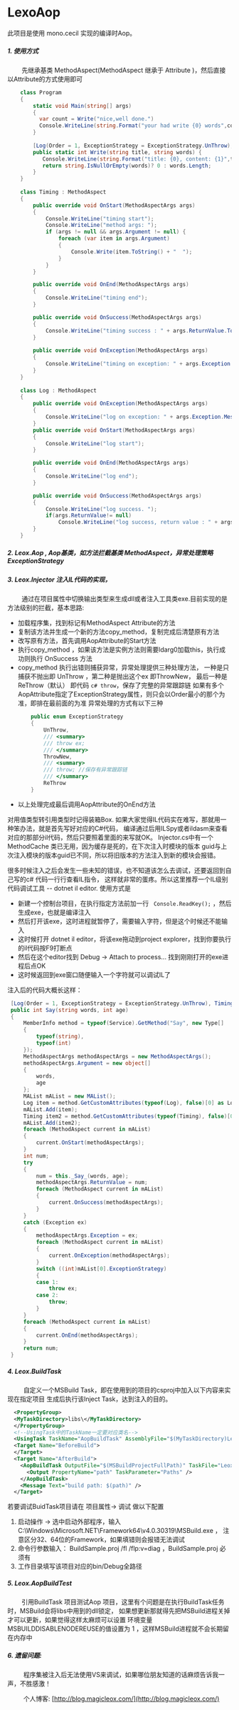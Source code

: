 # LexoAop

此项目是使用 mono.cecil 实现的编译时Aop。
##### 1. 使用方式
  &emsp; &emsp;先继承基类 MethodAspect(MethodAspect 继承于 Attribute )，然后直接以Attribute的方式使用即可
``` c#
    class Program
    {
        static void Main(string[] args)
        {
          var count = Write("nice,well done.")
		  Console.WriteLine(string.Format("your had write {0} words",count.ToString()));
        }
		
		[Log(Order = 1, ExceptionStrategy = ExceptionStrategy.UnThrow), Timing(Order = 2)]
        public static int Write(string title, string words) {
           Console.WriteLine(string.Format("title: {0}, content: {1}",title,words));
		   return string.IsNullOrEmpty(words)? 0 : words.Length;
        }
    }
	
    class Timing : MethodAspect
    {
        public override void OnStart(MethodAspectArgs args)
        {
		    Console.WriteLine("timing start");
			Console.WriteLine("method args: ");
            if (args != null && args.Argument != null) {
                foreach (var item in args.Argument)
                {
                    Console.Write(item.ToString() + "  ");
                }
            }
        }

        public override void OnEnd(MethodAspectArgs args)
        {
            Console.WriteLine("timing end");
        }

        public override void OnSuccess(MethodAspectArgs args)
        {
            Console.WriteLine("timing success : " + args.ReturnValue.ToString());
        }
		
	    public override void OnException(MethodAspectArgs args)
        {
            Console.WriteLine("timing on exception: " + args.Exception.Message);
        }
    }
	
	class Log : MethodAspect
    {
        public override void OnException(MethodAspectArgs args)
        {
            Console.WriteLine("log on exception: " + args.Exception.Message);
        }
        public override void OnStart(MethodAspectArgs args)
        {
            Console.WriteLine("log start");
        }

        public override void OnEnd(MethodAspectArgs args)
        {
            Console.WriteLine("log end");
        }

        public override void OnSuccess(MethodAspectArgs args)
        {
            Console.WriteLine("log success. ");
			if(args.ReturnValue!= null)
				Console.WriteLine("log success, return value : " + args.ReturnValue.ToString()); 
        }
    }
```

##### 2. Leox.Aop , Aop基类，如方法拦截基类 MethodAspect，异常处理策略 ExceptionStrategy

##### 3. Leox.Injector 注入IL代码的实现，
  &emsp; &emsp;通过在项目属性中切换输出类型来生成dll或者注入工具类exe.目前实现的是方法级别的拦截，基本思路:
  - 加载程序集，找到标记有MethodAspect Attribute的方法
  - 复制该方法并生成一个新的方法copy_method，复制完成后清楚原有方法
  - 改写原有方法，首先调用AopAttribute的Start方法
  - 执行copy_method ，如果该方法是实例方法则需要ldarg0加载this，执行成功则执行 OnSuccess 方法
  - copy_method 执行出错则捕获异常，异常处理提供三种处理方法，
    一种是只捕获不抛出即 UnThrow ，第二种是抛出这个ex 即ThrowNew，
	最后一种是 ReThrow（默认） 即代码 ``` c# throw ```，保存了完整的异常跟踪链 
	如果有多个AopAttribute指定了ExceptionStrategy属性，则只会以Order最小的那个为准，即排在最前面的为准
	  异常处理的方式有以下三种
    ``` c#
	    public enum ExceptionStrategy
		{
			UnThrow,
			/// <summary>
			/// throw ex; 
			/// </summary>
			ThrowNew,
			/// <summary>
			/// throw; //保存有异常跟踪链
			/// </summary>
			ReThrow
		}
    ``` 
  - 以上处理完成最后调用AopAttribute的OnEnd方法
  
  对用值类型转引用类型时记得装箱Box.
  如果大家觉得IL代码实在难写，那就用一种笨办法，就是首先写好对应的C#代码，
  编译通过后用ILSpy或者ildasm来查看对应的那部分il代码，然后只要照着里面的来写就OK。
  Injector.cs中有一个 MethodCache 类已无用，因为缓存是死的，在下次注入时模块的版本
  guid与上次注入模块的版本guid已不同，所以将旧版本的方法注入到新的模块会报错。
  
  很多时候注入之后会发生一些未知的错误，也不知道该怎么去调试，还要返回到自己写的c# 代码一行行查看IL指令，
  这样就非常的蛋疼。所以这里推荐一个IL级别代码调试工具 -- dotnet il editor.
  使用方式是
  - 新建一个控制台项目，在执行指定方法前加一行 ```  Console.ReadKey(); ``` ，然后生成exe，也就是编译注入
  - 然后打开该exe，这时进程就暂停了，需要输入字符，但是这个时候还不能输入
  - 这时候打开 dotnet il editor，将该exe拖动到project explorer，找到你要执行的il代码按F9打断点
  - 然后在这个editor找到 Debug -> Attach to process... 找到刚刚打开的exe进程后点OK
  - 这时候返回到exe窗口随便输入一个字符就可以调试IL了
  
  注入后的代码大概长这样：
  
   ``` c#
	[Log(Order = 1, ExceptionStrategy = ExceptionStrategy.UnThrow), Timing(Order = 12)]
	public int Say(string words, int age)
	{
		MemberInfo method = typeof(Service).GetMethod("Say", new Type[]
		{
			typeof(string),
			typeof(int)
		});
		MethodAspectArgs methodAspectArgs = new MethodAspectArgs();
		methodAspectArgs.Argument = new object[]
		{
			words,
			age
		};
		MAList mAList = new MAList();
		Log item = method.GetCustomAttributes(typeof(Log), false)[0] as Log;
		mAList.Add(item);
		Timing item2 = method.GetCustomAttributes(typeof(Timing), false)[0] as Timing;
		mAList.Add(item2);
		foreach (MethodAspect current in mAList)
		{
			current.OnStart(methodAspectArgs);
		}
		int num;
		try
		{
			num = this._Say_(words, age);
			methodAspectArgs.ReturnValue = num;
			foreach (MethodAspect current in mAList)
			{
				current.OnSuccess(methodAspectArgs);
			}
		}
		catch (Exception ex)
		{
			methodAspectArgs.Exception = ex;
			foreach (MethodAspect current in mAList)
			{
				current.OnException(methodAspectArgs);
			}
			switch ((int)mAList[0].ExceptionStrategy)
			{
			case 1:
				throw ex;
			case 2:
				throw;
			}
		}
		foreach (MethodAspect current in mAList)
		{
			current.OnEnd(methodAspectArgs);
		}
		return num;
	}
   ```

##### 4. Leox.BuildTask 
&emsp; &emsp; 自定义一个MSBuild Task，即在使用到的项目的csproj中加入以下内容来实现在指定项目
生成后执行该Inject Task，达到注入的目的。
``` xml
  <PropertyGroup>
  <MyTaskDirectory>libs\</MyTaskDirectory>
  </PropertyGroup>
  <!--UsingTask中的TaskName一定要对应类名-->
  <UsingTask TaskName="AopBuildTask" AssemblyFile="$(MyTaskDirectory)Leox.BuildTask.dll" />
  <Target Name="BeforeBuild">
  </Target>
  <Target Name="AfterBuild">
    <AopBuildTask OutputFile="$(MSBuildProjectFullPath)" TaskFile="Leox.Injector.exe">
      <Output PropertyName="path" TaskParameter="Paths" />
    </AopBuildTask>
    <Message Text="build path: $(path)" />
  </Target>
```
 若要调试BuidTask项目请在 项目属性-> 调试 做以下配置
 1. 启动操作 -> 选中启动外部程序，输入 C:\Windows\Microsoft.NET\Framework64\v4.0.30319\MSBuild.exe ，
   注意区分32、64位的Framework，如果填错则会报错无法调试
 2. 命令行参数输入： BuildSample.proj /fl /flp:v=diag ，BuildSample.proj 必须有
 3. 工作目录填写该项目对应的bin/Debug全路径
 
##### 5. Leox.AopBuildTest 
&emsp; &emsp;引用BuildTask 项目测试Aop 项目，这里有个问题是在执行BuildTask任务时，MSBuild会将libs中用到的dll锁定，
  如果想更新那就得先把MSBuild进程关掉才可以更新，如果觉得这样太麻烦可以设置
  环境变量MSBUILDDISABLENODEREUSE的值设置为 1 ，这样MSBuild进程就不会长期留在内存中
  
##### 6. 遗留问题:
&emsp; &emsp; 程序集被注入后无法使用VS来调试，如果哪位朋友知道的话麻烦告诉我一声，不胜感激！

&emsp; &emsp; 个人博客:  [http://blog.magicleox.com/](http://blog.magicleox.com/)











